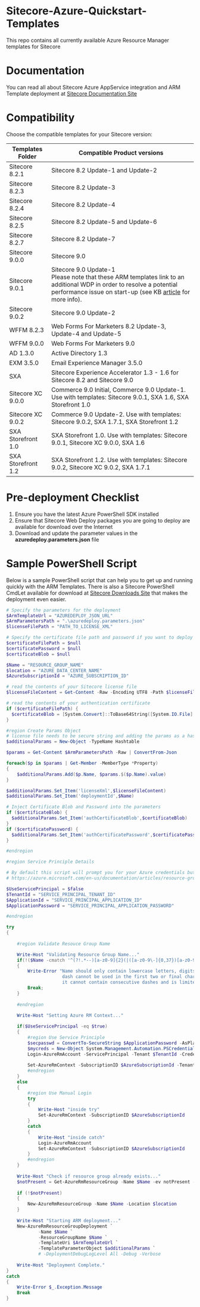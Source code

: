 # Sitecore-Azure-Quickstart-Templates
This repo contains all currently available Azure Resource Manager templates for Sitecore

# Documentation
You can read all about Sitecore Azure AppService integration and ARM Template deployment at [Sitecore Documentation Site](https://doc.sitecore.net/cloud)

# Compatibility
Choose the compatible templates for your Sitecore version:

| Templates Folder | Compatible Product versions                                           |
|------------------|-----------------------------------------------------------------------|
| Sitecore 8.2.1   | Sitecore 8.2 Update-1 and Update-2                                    |
| Sitecore 8.2.3   | Sitecore 8.2 Update-3                                                 |
| Sitecore 8.2.4   | Sitecore 8.2 Update-4                                                 |
| Sitecore 8.2.5   | Sitecore 8.2 Update-5 and Update-6                                    |
| Sitecore 8.2.7   | Sitecore 8.2 Update-7                                                 |
| Sitecore 9.0.0   | Sitecore 9.0	                                                   |
| Sitecore 9.0.1   | Sitecore 9.0 Update-1 <br />Please note that these ARM templates link to an additional WDP in order to resolve a potential performance issue on start-up (see KB [article](https://kb.sitecore.net/articles/290593) for more info).                                               	|
| Sitecore 9.0.2   | Sitecore 9.0 Update-2                                                 |
| WFFM 8.2.3       | Web Forms For Marketers 8.2 Update-3, Update-4 and Update-5           |
| WFFM 9.0.0       | Web Forms For Marketers 9.0				           |
| AD 1.3.0         | Active Directory 1.3                                                  |
| EXM 3.5.0        | Email Experience Manager 3.5.0                                        |
| SXA         | Sitecore Experience Accelerator 1.3 - 1.6 for Sitecore 8.2 and Sitecore 9.0	 |
| Sitecore XC 9.0.0 | Commerce 9.0 Initial, Commerce 9.0 Update-1. Use with templates: Sitecore 9.0.1, SXA 1.6, SXA Storefront 1.0 |
| Sitecore XC 9.0.2 | Commerce 9.0 Update-2. Use with templates: Sitecore 9.0.2, SXA 1.7.1, SXA Storefront 1.2 |
| SXA Storefront 1.0 | SXA Storefront 1.0. Use with templates: Sitecore 9.0.1, Sitecore XC 9.0.0, SXA 1.6 |
| SXA Storefront 1.2 | SXA Storefront 1.2. Use with templates: Sitecore 9.0.2, Sitecore XC 9.0.2, SXA 1.7.1 |


# Pre-deployment Checklist
1. Ensure you have the latest Azure PowerShell SDK installed
2. Ensure that Sitecore Web Deploy packages you are going to deploy are available for download over the Internet
3. Download and update the parameter values in the **azuredeploy.parameters.json** file

# Sample PowerShell Script
Below is a sample PowerShell script that can help you to get up and running quickly with the ARM Templates. There is also a Sitecore PowerShell CmdLet available for download at [Sitecore Downloads Site](https://dev.sitecore.net/) that makes the deployment even easier.

```PowerShell
# Specify the parameters for the deployment 
$ArmTemplateUrl = "AZUREDEPLOY_JSON_URL"
$ArmParametersPath = ".\azuredeploy.parameters.json"
$licenseFilePath = "PATH_TO_LICENSE_XML"

# Specify the certificate file path and password if you want to deploy Sitecore 9.0 XP or XDB configurations
$certificateFilePath = $null 
$certificatePassword = $null
$certificateBlob = $null

$Name = "RESOURCE_GROUP_NAME"
$location = "AZURE_DATA_CENTER_NAME"
$AzureSubscriptionId = "AZURE_SUBSCRIPTION_ID"

# read the contents of your Sitecore license file
$licenseFileContent = Get-Content -Raw -Encoding UTF8 -Path $licenseFilePath | Out-String

# read the contents of your authentication certificate
if ($certificateFilePath) {
  $certificateBlob = [System.Convert]::ToBase64String([System.IO.File]::ReadAllBytes($certificateFilePath))
}

#region Create Params Object
# license file needs to be secure string and adding the params as a hashtable is the only way to do it
$additionalParams = New-Object -TypeName Hashtable

$params = Get-Content $ArmParametersPath -Raw | ConvertFrom-Json

foreach($p in $params | Get-Member -MemberType *Property)
{
    $additionalParams.Add($p.Name, $params.$($p.Name).value)
}

$additionalParams.Set_Item('licenseXml',$licenseFileContent)
$additionalParams.Set_Item('deploymentId',$Name)

# Inject Certificate Blob and Password into the parameters
if ($certificateBlob) {
  $additionalParams.Set_Item('authCertificateBlob',$certificateBlob)
}
if ($certificatePassword) {
  $additionalParams.Set_Item('authCertificatePassword',$certificatePassword)
}

#endregion

#region Service Principle Details

# By default this script will prompt you for your Azure credentials but you can update the script to use an Azure Service Principal instead by following the details at the link below and updating the four variables below once you are done.
# https://azure.microsoft.com/en-us/documentation/articles/resource-group-authenticate-service-principal/

$UseServicePrincipal = $false
$TenantId = "SERVICE_PRINCIPAL_TENANT_ID"
$ApplicationId = "SERVICE_PRINCIPAL_APPLICATION_ID"
$ApplicationPassword = "SERVICE_PRINCIPAL_APPLICATION_PASSWORD"

#endregion

try 
{
	
	#region Validate Resouce Group Name	

	Write-Host "Validating Resource Group Name..."
	if(!($Name -cmatch '^(?!.*--)[a-z0-9]{2}(|([a-z0-9\-]{0,37})[a-z0-9])$'))
	{
		Write-Error "Name should only contain lowercase letters, digits or dashes,
					 dash cannot be used in the first two or final character,
					 it cannot contain consecutive dashes and is limited between 2 and 40 characters in length!"
		Break;		
	}
		
	#endregion
	
	Write-Host "Setting Azure RM Context..."

 	if($UseServicePrincipal -eq $true)
	{
		#region Use Service Principle
		$secpasswd = ConvertTo-SecureString $ApplicationPassword -AsPlainText -Force
		$mycreds = New-Object System.Management.Automation.PSCredential ($ApplicationId, $secpasswd)
		Login-AzureRmAccount -ServicePrincipal -Tenant $TenantId -Credential $mycreds
		
		Set-AzureRmContext -SubscriptionID $AzureSubscriptionId -TenantId $TenantId
		#endregion
	}
	else
	{
		#region Use Manual Login
		try 
		{
			Write-Host "inside try"
			Set-AzureRmContext -SubscriptionID $AzureSubscriptionId
		}
		catch 
		{
			Write-Host "inside catch"
			Login-AzureRmAccount
			Set-AzureRmContext -SubscriptionID $AzureSubscriptionId
		}
		#endregion		
	}
	
 	Write-Host "Check if resource group already exists..."
	$notPresent = Get-AzureRmResourceGroup -Name $Name -ev notPresent -ea 0
	
	if (!$notPresent) 
	{
		New-AzureRmResourceGroup -Name $Name -Location $location
	}
	
	Write-Host "Starting ARM deployment..."
	New-AzureRmResourceGroupDeployment `
			-Name $Name `
			-ResourceGroupName $Name `
			-TemplateUri $ArmTemplateUrl `
			-TemplateParameterObject $additionalParams `
			# -DeploymentDebugLogLevel All -Debug -Verbose
			
	Write-Host "Deployment Complete."
}
catch 
{
	Write-Error $_.Exception.Message
	Break 
}
```

